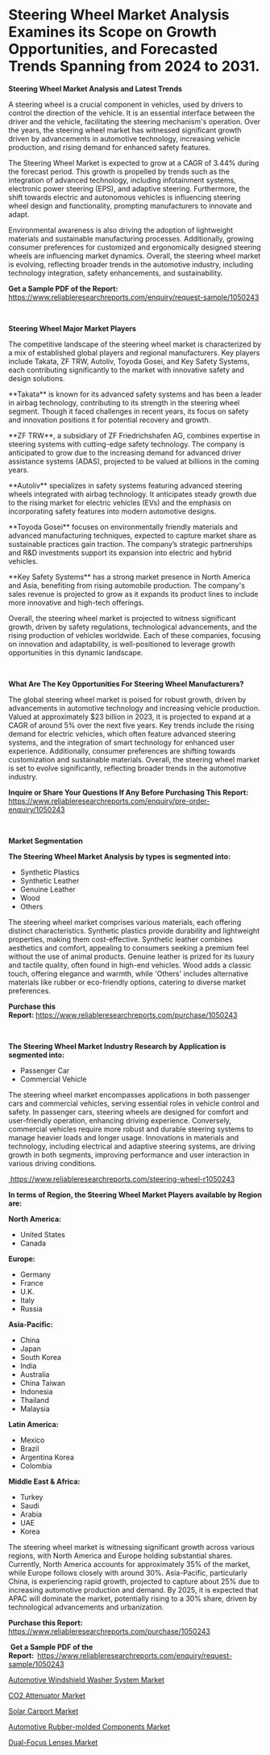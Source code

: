 <p><h1>Steering Wheel Market Analysis Examines its Scope on Growth Opportunities, and Forecasted Trends Spanning from 2024 to 2031.</h1></p><p><strong>Steering Wheel Market Analysis and Latest Trends</strong></p>
<p><p>A steering wheel is a crucial component in vehicles, used by drivers to control the direction of the vehicle. It is an essential interface between the driver and the vehicle, facilitating the steering mechanism's operation. Over the years, the steering wheel market has witnessed significant growth driven by advancements in automotive technology, increasing vehicle production, and rising demand for enhanced safety features.</p><p>The Steering Wheel Market is expected to grow at a CAGR of 3.44% during the forecast period. This growth is propelled by trends such as the integration of advanced technology, including infotainment systems, electronic power steering (EPS), and adaptive steering. Furthermore, the shift towards electric and autonomous vehicles is influencing steering wheel design and functionality, prompting manufacturers to innovate and adapt. </p><p>Environmental awareness is also driving the adoption of lightweight materials and sustainable manufacturing processes. Additionally, growing consumer preferences for customized and ergonomically designed steering wheels are influencing market dynamics. Overall, the steering wheel market is evolving, reflecting broader trends in the automotive industry, including technology integration, safety enhancements, and sustainability.</p></p>
<p><strong>Get a Sample PDF of the Report:&nbsp;</strong> <a href="https://www.reliableresearchreports.com/enquiry/request-sample/1050243?utm_campaign=24&utm_medium=2&utm_source=Github&utm_content=ia&utm_term=01112024&utm_id=steering-wheel">https://www.reliableresearchreports.com/enquiry/request-sample/1050243</a></p>
<p>&nbsp;</p>
<p><strong>Steering Wheel Major Market Players</strong></p>
<p><p>The competitive landscape of the steering wheel market is characterized by a mix of established global players and regional manufacturers. Key players include Takata, ZF TRW, Autoliv, Toyoda Gosei, and Key Safety Systems, each contributing significantly to the market with innovative safety and design solutions.</p><p>**Takata** is known for its advanced safety systems and has been a leader in airbag technology, contributing to its strength in the steering wheel segment. Though it faced challenges in recent years, its focus on safety and innovation positions it for potential recovery and growth.</p><p>**ZF TRW**, a subsidiary of ZF Friedrichshafen AG, combines expertise in steering systems with cutting-edge safety technology. The company is anticipated to grow due to the increasing demand for advanced driver assistance systems (ADAS), projected to be valued at billions in the coming years.</p><p>**Autoliv** specializes in safety systems featuring advanced steering wheels integrated with airbag technology. It anticipates steady growth due to the rising market for electric vehicles (EVs) and the emphasis on incorporating safety features into modern automotive designs.</p><p>**Toyoda Gosei** focuses on environmentally friendly materials and advanced manufacturing techniques, expected to capture market share as sustainable practices gain traction. The company’s strategic partnerships and R&D investments support its expansion into electric and hybrid vehicles.</p><p>**Key Safety Systems** has a strong market presence in North America and Asia, benefiting from rising automobile production. The company's sales revenue is projected to grow as it expands its product lines to include more innovative and high-tech offerings.</p><p>Overall, the steering wheel market is projected to witness significant growth, driven by safety regulations, technological advancements, and the rising production of vehicles worldwide. Each of these companies, focusing on innovation and adaptability, is well-positioned to leverage growth opportunities in this dynamic landscape.</p></p>
<p>&nbsp;</p>
<p><strong>What Are The Key Opportunities For Steering Wheel Manufacturers?</strong></p>
<p><p>The global steering wheel market is poised for robust growth, driven by advancements in automotive technology and increasing vehicle production. Valued at approximately $23 billion in 2023, it is projected to expand at a CAGR of around 5% over the next five years. Key trends include the rising demand for electric vehicles, which often feature advanced steering systems, and the integration of smart technology for enhanced user experience. Additionally, consumer preferences are shifting towards customization and sustainable materials. Overall, the steering wheel market is set to evolve significantly, reflecting broader trends in the automotive industry.</p></p>
<p><strong>Inquire or Share Your Questions If Any Before Purchasing This Report:</strong> <a href="https://www.reliableresearchreports.com/enquiry/pre-order-enquiry/1050243?utm_campaign=24&utm_medium=2&utm_source=Github&utm_content=ia&utm_term=01112024&utm_id=steering-wheel">https://www.reliableresearchreports.com/enquiry/pre-order-enquiry/1050243</a></p>
<p>&nbsp;</p>
<p><strong>Market Segmentation</strong></p>
<p><strong>The Steering Wheel Market Analysis by types is segmented into:</strong></p>
<p><ul><li>Synthetic Plastics</li><li>Synthetic Leather</li><li>Genuine Leather</li><li>Wood</li><li>Others</li></ul></p>
<p><p>The steering wheel market comprises various materials, each offering distinct characteristics. Synthetic plastics provide durability and lightweight properties, making them cost-effective. Synthetic leather combines aesthetics and comfort, appealing to consumers seeking a premium feel without the use of animal products. Genuine leather is prized for its luxury and tactile quality, often found in high-end vehicles. Wood adds a classic touch, offering elegance and warmth, while 'Others' includes alternative materials like rubber or eco-friendly options, catering to diverse market preferences.</p></p>
<p><strong>Purchase this Report:&nbsp;</strong><a href="https://www.reliableresearchreports.com/purchase/1050243?utm_campaign=24&utm_medium=2&utm_source=Github&utm_content=ia&utm_term=01112024&utm_id=steering-wheel">https://www.reliableresearchreports.com/purchase/1050243</a></p>
<p>&nbsp;</p>
<p><strong>The Steering Wheel Market Industry Research by Application is segmented into:</strong></p>
<p><ul><li>Passenger Car</li><li>Commercial Vehicle</li></ul></p>
<p><p>The steering wheel market encompasses applications in both passenger cars and commercial vehicles, serving essential roles in vehicle control and safety. In passenger cars, steering wheels are designed for comfort and user-friendly operation, enhancing driving experience. Conversely, commercial vehicles require more robust and durable steering systems to manage heavier loads and longer usage. Innovations in materials and technology, including electrical and adaptive steering systems, are driving growth in both segments, improving performance and user interaction in various driving conditions.</p></p>
<p><a href="https://www.reliableresearchreports.com/steering-wheel-r1050243?utm_campaign=24&utm_medium=2&utm_source=Github&utm_content=ia&utm_term=01112024&utm_id=steering-wheel">&nbsp;https://www.reliableresearchreports.com/steering-wheel-r1050243</a></p>
<p><strong>In terms of Region, the Steering Wheel Market Players available by Region are:</strong></p>
<p>
    <p> <strong> North America: </strong>
        <ul>
            <li>United States</li>
            <li>Canada</li>
        </ul>
        </p> 
    <p> <strong> Europe: </strong>
        <ul>
            <li>Germany</li>
            <li>France</li>
            <li>U.K.</li>
            <li>Italy</li>
            <li>Russia</li>
        </ul>
        </p> 
    <p> <strong> Asia-Pacific: </strong>
        <ul>
            <li>China</li>
            <li>Japan</li>
            <li>South Korea</li>
            <li>India</li>
            <li>Australia</li>
            <li>China Taiwan</li>
            <li>Indonesia</li>
            <li>Thailand</li>
            <li>Malaysia</li>
        </ul>
        </p> 
    <p> <strong> Latin America: </strong>
        <ul>
            <li>Mexico</li>
            <li>Brazil</li>
            <li>Argentina Korea</li>
            <li>Colombia</li>
        </ul>
        </p> 
    <p> <strong> Middle East & Africa: </strong>
        <ul>
            <li>Turkey</li>
            <li>Saudi</li>
            <li>Arabia</li>
            <li>UAE</li>
            <li>Korea</li>
        </ul>
    </p>
    </p>
<p><p>The steering wheel market is witnessing significant growth across various regions, with North America and Europe holding substantial shares. Currently, North America accounts for approximately 35% of the market, while Europe follows closely with around 30%. Asia-Pacific, particularly China, is experiencing rapid growth, projected to capture about 25% due to increasing automotive production and demand. By 2025, it is expected that APAC will dominate the market, potentially rising to a 30% share, driven by technological advancements and urbanization.</p></p>
<p><strong>Purchase this Report: </strong><a href="https://www.reliableresearchreports.com/purchase/1050243?utm_campaign=24&utm_medium=2&utm_source=Github&utm_content=ia&utm_term=01112024&utm_id=steering-wheel">https://www.reliableresearchreports.com/purchase/1050243</a></p>
<p>&nbsp;<strong>Get a Sample PDF of the Report:&nbsp;&nbsp;</strong><a href="https://www.reliableresearchreports.com/enquiry/request-sample/1050243?utm_campaign=24&utm_medium=2&utm_source=Github&utm_content=ia&utm_term=01112024&utm_id=steering-wheel">https://www.reliableresearchreports.com/enquiry/request-sample/1050243</a></p>
<p><strong></strong></p>
<p><p><a href="https://github.com/c0mxahyman/Market-Research-Report-List-1/blob/main/automotive-windshield-washer-system-market.md?utm_campaign=24&utm_medium=2&utm_source=Github&utm_content=ia&utm_term=01112024&utm_id=steering-wheel">Automotive Windshield Washer System Market</a></p><p><a href="https://issuu.com/reportprime-2/docs/co2-attenuator-market-size-2030.ppt_018f23f4b9067b?utm_campaign=24&utm_medium=2&utm_source=Github&utm_content=ia&utm_term=01112024&utm_id=steering-wheel">CO2 Attenuator Market</a></p><p><a href="https://github.com/inouyeaowaugh3/Market-Research-Report-List-1/blob/main/solar-carport-market.md?utm_campaign=24&utm_medium=2&utm_source=Github&utm_content=ia&utm_term=01112024&utm_id=steering-wheel">Solar Carport Market</a></p><p><a href="https://www.linkedin.com/pulse/global-automotive-rubber-molded-components-market-trends-analysis-lij9f?utm_campaign=24&utm_medium=2&utm_source=Github&utm_content=ia&utm_term=01112024&utm_id=steering-wheel">Automotive Rubber-molded Components Market</a></p><p><a href="https://issuu.com/reportprime-2/docs/dual-focus-lenses-market-size-2030._e9136d162a3ef8?utm_campaign=24&utm_medium=2&utm_source=Github&utm_content=ia&utm_term=01112024&utm_id=steering-wheel">Dual-Focus Lenses Market</a></p></p>